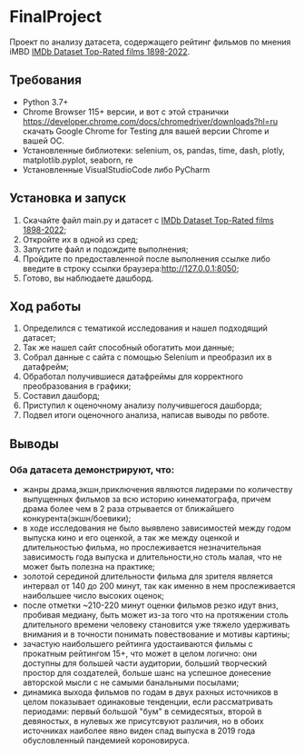 # FinalProject

Проект по анализу датасета, содержащего рейтинг фильмов по мнения iMBD [IMDb Dataset Top-Rated films 1898-2022](https://www.kaggle.com/datasets/digvijaysinhgohil/imdb-dataset-toprated-films-18982022/code).

## Требования
- Python 3.7+
- Chrome Browser 115+ версии, и вот с этой странички https://developer.chrome.com/docs/chromedriver/downloads?hl=ru  скачать Google Chrome for Testing для вашей версии Chrome и вашей ОС.
- Установленные библиотеки: selenium, os, pandas, time, dash, plotly, matplotlib.pyplot, seaborn, re 
- Установленные VisualStudioCode либо PyCharm

## Установка и запуск
1. Скачайте файл main.py и датасет с [IMDb Dataset Top-Rated films 1898-2022](https://www.kaggle.com/datasets/digvijaysinhgohil/imdb-dataset-toprated-films-18982022/code);
2. Откройте их в одной из сред;
3. Запустите файл и подождите выполнения;
4. Пройдите по предоставленной после выполнения ссылке либо введите в строку ссылки браузера:http://127.0.0.1:8050;
5. Готово, вы наблюдаете дашборд.

## Ход работы
1. Определился с тематикой исследования и нашел подходящий датасет;
2. Так же нашел сайт способный обогатить мои данные;
3. Собрал данные с сайта с помощью Selenium и преобразил их в датафрейм;
4. Обработал получившиеся датафреймы для корректного преобразования в графики;
5. Составил дашборд;
6. Приступил к оценочному анализу получившегося дашборда;
7. Подвел итоги оценочного анализа, написав выводы по рвботе.

## Выводы
### Оба датасета демонстрируют, что:
 - жанры драма,экшн,приключения являются лидерами по количеству выпущенных фильмов за всю историю кинематографа, причем драма более чем в 2 раза отрывается от ближайшего конкурента(экшн/боевики);
 - в ходе исследования не было выявлено зависимостей между годом выпуска кино и его оценкой, а так же между оценкой и длительностью фильма, но прослеживается незначительная зависимость года выпуска и длительности,но столь малая, что не может быть полезна на практике;
 - золотой серединой длительности фильма для зрителя является интервал от 140 до 200 минут, так как именно в нем прослеживается наибольшее число высоких оценок;
 - после отметки ~210-220 минут оценки фильмов резко идут вниз, пробивая медиану, быть может из-за того что на протяжении столь длительного времени человеку становится уже тяжело удерживать внимания и в точности понимать повествование и мотивы картины;
 - зачастую наибольшего рейтинга удостаиваются фильмы с прокатным рейтингом 15+, что может в целом логично: они доступны для большей части аудитории, больший творческий простор для создателей, больше шанс на успешное донесение авторской мысли с не самыми банальными посылами;
 - динамика выхода фильмов по годам в двух рахных источников в целом показывает одинаковые тенденции, если рассматривать периодами: первый большой "бум" в семидесятых, второй в девяностых, в нулевых же присутсвуют различия, но в обоих источниках наиболее явно виден спад выпуска в 2019 года обусловленный пандемией короновируса.
   
